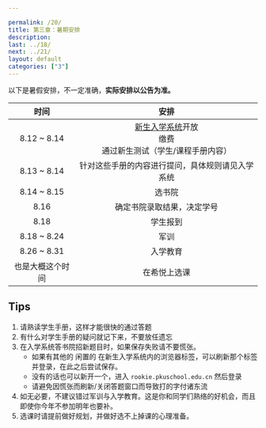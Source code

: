 ```yaml
---

permalink: /20/
title: 第三章：暑期安排
description:
last: ../18/
next: ../21/
layout: default
categories: ["3"]
---
```


以下是暑假安排，不一定准确，**实际安排以公告为准。**

|时间|安排|
|:-:|:-:|
|8.12 ~ 8.14|[新生入学系统](http://rookie.pkuschool.edu.cn)开放<br>缴费<br>通过新生测试（学生/课程手册内容）|
|8.13 ~ 8.14|针对这些手册的内容进行提问，具体规则请见入学系统|
|8.14 ~ 8.15|选书院|
|8.16|确定书院录取结果，决定学号|
|8.18|学生报到|
|8.18 ~ 8.24|军训|
|8.26 ~ 8.31|入学教育|
|也是大概这个时间|在希悦上选课|

## Tips

1. 请熟读学生手册，这样才能很快的通过答题
2. 有什么对学生手册的疑问就记下来，不要放任遗忘
3. 在入学系统答书院招新题目时，如果保存失败请不要慌张。
    - 如果有其他的 闲置的 在新生入学系统内的浏览器标签，可以刷新那个标签并登录，在此之后尝试保存。
    - 没有的话也可以新开一个，进入 ```rookie.pkuschool.edu.cn``` 然后登录
    - 请避免因慌张而刷新/关闭答题窗口而导致打的字付诸东流
4. 如无必要，不建议错过军训与入学教育。这是你和同学们熟络的好机会，而且即使你今年不参加明年也要补。
5. 选课时请提前做好规划，并做好选不上掉课的心理准备。